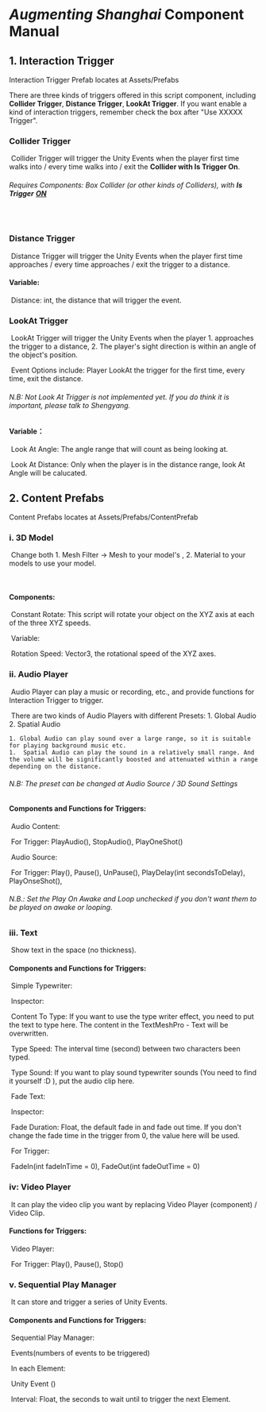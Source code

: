 # *Augmenting Shanghai* Component Manual



## 1. Interaction Trigger

Interaction Trigger Prefab locates at Assets/Prefabs

There are three kinds of triggers offered in this script component, including **Collider Trigger**, **Distance Trigger**, **LookAt Trigger**. If you want enable a kind of interaction triggers, remember check the box after "Use XXXXX Trigger".



### 	Collider Trigger

​		Collider Trigger will trigger the Unity Events when the player first time walks into / every time walks into / exit the **Collider with Is Trigger On**.

###### 		Requires Components: Box Collider (or other kinds of Colliders), with **Is Trigger** ***<u>ON</u>***

​	

### 	Distance Trigger

​		Distance Trigger will trigger the Unity Events when the player first time approaches / every time approaches / exit the trigger to a distance.		

#### 		Variable: 

​			Distance: int, the distance that will trigger the event.



### 	LookAt Trigger

​		LookAt Trigger will trigger the Unity Events when the player 1. approaches the trigger to a distance, 2. The player's sight direction is within an angle of the object's position.

​		Event Options include: Player LookAt the trigger for the first time, every time, exit the distance. 

###### 		N.B: Not Look At Trigger is not implemented yet. If you do think it is important, please talk to Shengyang.

#### 		Variable：

​			Look At Angle: The angle range that will count as being looking at.

​			Look At Distance: Only when the player is in the distance range, look At Angle will be calucated.



## 2. Content Prefabs

Content Prefabs locates at Assets/Prefabs/ContentPrefab

### i. 3D Model

​	Change both 1. Mesh Filter -> Mesh to your model's , 2. Material to your models  to use your model.

​	

#### 	Components:

​		Constant Rotate: This script will rotate your object on the XYZ axis at each of the three XYZ speeds.

​			Variable:

​				Rotation Speed: Vector3, the rotational speed of the XYZ axes.

### ii. Audio Player

​	Audio Player can play a music or recording, etc., and provide functions for Interaction Trigger to trigger.

​	There are two kinds of Audio Players with different Presets: 1. Global Audio 2. Spatial Audio

	1. Global Audio can play sound over a large range, so it is suitable for playing background music etc. 
	1.  Spatial Audio can play the sound in a relatively small range. And the volume will be significantly boosted and attenuated within a range depending on the distance.

###### 	N.B: The preset can be changed at Audio Source / 3D Sound Settings

#### 	Components and Functions for Triggers:

​		Audio Content:

​			For Trigger: PlayAudio(), StopAudio(), PlayOneShot()

​		Audio Source:

​			For Trigger: Play(), Pause(), UnPause(), PlayDelay(int secondsToDelay), PlayOnseShot(),

###### 			N.B.: Set the Play On Awake and Loop unchecked if you don't want them to be played on awake or looping.

### iii. Text

​	Show text in the space (no thickness).

#### 	Components and Functions for Triggers:

​		Simple Typewriter: 

​			Inspector: 

​				Content To Type: If you want to use the type writer effect, you need to put the text to type here. The content in the TextMeshPro - Text will be overwritten.

​				Type Speed: The interval time (second) between two characters been typed. 

​				Type Sound: If you want to play sound typewriter sounds (You need to find it yourself :D ), put the audio clip here.

​		Fade Text:

​			Inspector:

​				Fade Duration: Float, the default fade in and fade out time. If you don't change the fade time in the trigger from 0, the value here will be used.

​			For Trigger: 

​				FadeIn(int fadeInTime = 0), FadeOut(int fadeOutTime = 0)



### iv: Video Player

​	It can play the video clip you want by replacing Video Player (component) / Video Clip.

#### 	Functions for Triggers:

​		Video Player: 

​			For Trigger:  Play(), Pause(), Stop()



### v. Sequential Play Manager

​	It can store and trigger a series of Unity Events.

#### 	Components and Functions for Triggers:

​		Sequential Play Manager:

​			Events(numbers of events to be triggered)

​			In each Element:

​				Unity Event ()

​				Interval: Float, the seconds to wait until to trigger the next Element.